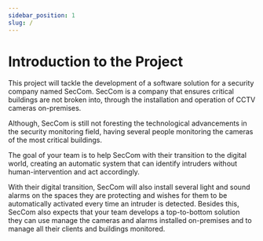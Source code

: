 ```yaml
---
sidebar_position: 1
slug: /
---
```


# Introduction to the Project

This project will tackle the development of a software solution for a security company named SecCom. SecCom is a company that ensures critical buildings are not broken into, through the installation and operation of CCTV cameras on-premises.

Although, SecCom is still not foresting the technological advancements in the security monitoring field, having several people monitoring the cameras of the most critical buildings.

The goal of your team is to help SecCom with their transition to the digital world, creating an automatic system that can identify intruders without human-intervention and act accordingly.

With their digital transition, SecCom will also install several light and sound alarms on the spaces they are protecting and wishes for them to be automatically activated every time an intruder is detected. Besides this, SecCom also expects that your team develops a top-to-bottom solution they can use manage the cameras and alarms installed on-premises and to manage all their clients and buildings monitored.
